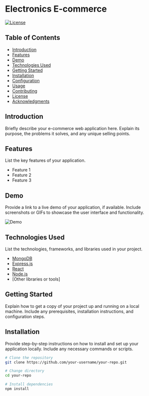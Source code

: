 # Electronics E-commerce 

[![License](https://img.shields.io/badge/License-MIT-blue.svg)](https://opensource.org/licenses/MIT)

## Table of Contents
- [Introduction](#introduction)
- [Features](#features)
- [Demo](#demo)
- [Technologies Used](#technologies-used)
- [Getting Started](#getting-started)
- [Installation](#installation)
- [Configuration](#configuration)
- [Usage](#usage)
- [Contributing](#contributing)
- [License](#license)
- [Acknowledgments](#acknowledgments)

## Introduction
Briefly describe your e-commerce web application here. Explain its purpose, the problems it solves, and any unique selling points.

## Features
List the key features of your application.

- Feature 1
- Feature 2
- Feature 3

## Demo
Provide a link to a live demo of your application, if available. Include screenshots or GIFs to showcase the user interface and functionality.

![Demo](/path/to/demo-screenshot.png)

## Technologies Used
List the technologies, frameworks, and libraries used in your project.

- [MongoDB](https://www.mongodb.com/)
- [Express.js](https://expressjs.com/)
- [React](https://reactjs.org/)
- [Node.js](https://nodejs.org/)
- [Other libraries or tools]

## Getting Started
Explain how to get a copy of your project up and running on a local machine. Include any prerequisites, installation instructions, and configuration steps.

## Installation
Provide step-by-step instructions on how to install and set up your application locally. Include any necessary commands or scripts.

```bash
# Clone the repository
git clone https://github.com/your-username/your-repo.git

# Change directory
cd your-repo

# Install dependencies
npm install
